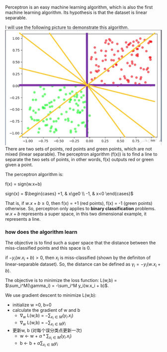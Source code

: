 Perceptron is an easy machine learning algorithm, which is also the first machine learning algorithm. Its hypothesis is that the dataset
is linear separable.

I will use the following picture to demonstrate this algorithm.
![perceptron_example](/pictures/perceptron_example.png)
There are two sets of points, red points and green points, which are not mixed (linear separable). The perceptron algorithm (f(x)) is to find a line to separate the two sets of points, in other words, f(x) outputs red or green given a point.

The perceptron algorithm is: 

f(x) = sign(w.x+b)

sign(x) =
$\begin{cases}
+1, & x\ge0 \\
-1, & x<0
\end{cases}$

That is, if $w.x+b\ge 0$, then f(x) = +1 (red points), f(x) = -1 (green points) otherwise. So, perceptron only applies to **binary classification** problems. $w.x+b$ represents a super space, in this two dimensional example, it represents a line.

### how does the algorithm learn
The objective is to find such a super space that the distance between the miss-classified points and this space is 0.

if $-y_i(w.x_i + b)>0$, then $x_i$ is miss-classified (shown by the definiton of linear-separable dataset). So, the distance can be defined as $\gamma_i = -y_i(w.x_i + b)$.

The objective is to minimize the loss function:
L(w,b) = $\sum_i^M(\gamma_i) = -\sum_i^M y_i(w.x_i + b)$.

We use gradient descent to minimize L(w,b):
- initialize w =0, b=0
- calculate the gradient of w and b
  - $\nabla_{w}$ L(w,b) = $-\sum_{x_i\in M}(y_i.x_i)$
  - $\nabla_{w}$ L(w,b) = $-\sum_{x_i\in M}y_i$
- 更新w, b (对每个误分类点更新一次)
  - w <- w + $\alpha * \sum_{x_i\in M}(y_i.x_i)$
  - b <- b + $\alpha \sum_{x_i\in M}y_i$
